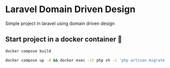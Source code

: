 # Laravel Domain Driven Design
Simple project in laravel using domain driven design

## Start project in a docker container 🐳

```sh
docker compose build
```
```sh
docker compose up -d && docker exec -it php sh -c 'php artisan migrate'
```

